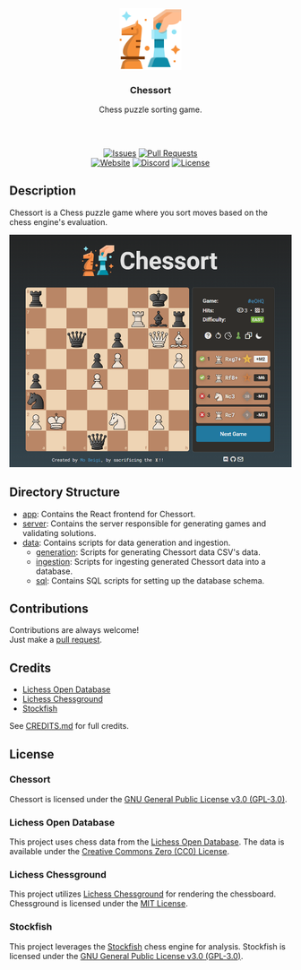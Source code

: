 <div align="center">
  <img src="https://github.com/mobeigi/chessort/blob/main/.github/logo/logo.svg?raw=true" height="110px" width="auto"/>
  <br/>
  <h3 align="center">Chessort</h3>
  <p align="center">Chess puzzle sorting game.</p>
  <h2></h2>
  <br />
  
  [![Issues][issues-badge]][issues-link]
  [![Pull Requests][pulls-badge]][pulls-link]  
  [![Website][website-badge]][website-link]
  [![Discord][discord-badge]][discord-link]
  [![License][license-badge]][license-link]
</div>

## Description
Chessort is a Chess puzzle game where you sort moves based on the chess engine's evaluation.

<div align="center">
  <img src="https://github.com/mobeigi/chessort/blob/main/.github/screenshots/chessort-game-screenshot.png?raw=true" width="auto"/>
</div>

## Directory Structure

- [app](app): Contains the React frontend for Chessort.
- [server](server): Contains the server responsible for generating games and validating solutions.
- [data](data): Contains scripts for data generation and ingestion.
  - [generation](data/generation): Scripts for generating Chessort data CSV's data.
  - [ingestion](data/ingestion): Scripts for ingesting generated Chessort data into a database.
  - [sql](data/sql): Contains SQL scripts for setting up the database schema.

## Contributions
Contributions are always welcome!  
Just make a [pull request](../../pulls).

## Credits

- [Lichess Open Database](https://database.lichess.org/)
- [Lichess Chessground](https://github.com/lichess-org/chessground)
- [Stockfish](https://stockfishchess.org/) 

See [CREDITS.md](CREDITS.md) for full credits.

## License

### Chessort

Chessort is licensed under the [GNU General Public License v3.0 (GPL-3.0)](https://www.gnu.org/licenses/gpl-3.0.en.html).

### Lichess Open Database

This project uses chess data from the [Lichess Open Database](https://database.lichess.org/). The data is available under the [Creative Commons Zero (CC0) License](https://creativecommons.org/publicdomain/zero/1.0/).

### Lichess Chessground

This project utilizes [Lichess Chessground](https://github.com/lichess-org/chessground) for rendering the chessboard. Chessground is licensed under the [MIT License](https://opensource.org/licenses/MIT).

### Stockfish

This project leverages the  [Stockfish](https://stockfishchess.org/) chess engine for analysis. Stockfish is licensed under the [GNU General Public License v3.0 (GPL-3.0)](https://www.gnu.org/licenses/gpl-3.0.en.html).

<!-- Variables -->
[issues-badge]: https://img.shields.io/github/issues/mobeigi/chessort.svg?style=flat-square
[issues-link]: ../../issues

[pulls-badge]: https://img.shields.io/github/issues-pr/mobeigi/chessort.svg?style=flat-square
[pulls-link]: ../../pulls

[website-badge]: https://img.shields.io/website?url=https%3A%2F%2Fchessort.com&style=flat-square
[website-link]: http://chessort.com/

[discord-badge]: https://img.shields.io/discord/1266704159894409266?style=flat-square&logo=Discord&logoColor=ffffff&label=Discord
[discord-link]: https://discord.gg/QZW8V56jkt

[license-badge]: https://img.shields.io/github/license/mobeigi/chessort.svg?style=flat-square
[license-link]: LICENSE.md
